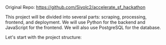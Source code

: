 Original Repo: https://github.com/Sivolc2/accelerate_sf_hackathon

This project will be divided into several parts: scraping, processing, frontend, and deployment. We will use Python for the backend and JavaScript for the frontend. We will also use PostgreSQL for the database.

Let's start with the project structure:
